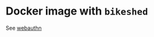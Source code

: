 # Docker image with `bikeshed`

See [webauthn](https://github.com/w3c/webauthn/blob/master/docker/bikeshed/README.md)
